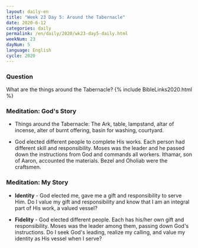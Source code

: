 ```yaml
---
layout: daily-en
title: "Week 23 Day 5: Around the Tabernacle"
date: 2020-6-12 
categories: daily
permalink: /en/daily/2020/wk23-day5-daily.html
weekNum: 23
dayNum: 5
language: English
cycle: 2020
---
```

### Question     
What are the things around the Tabernacle?
{% include BibleLinks2020.html %} 

### Meditation: God's Story   
+ Things around the Tabernacle: The Ark, table, lampstand, altar of incense, alter of burnt offering, basin for washing, courtyard. 

+ God elected different people to complete His works. Each person had different skill and responsibility. Moses was the leader and he passed down the instructions from God and commands all workers. Ithamar, son of Aaron, accounted the materials. Bezel and Oholiab were the craftsmen. 

### Meditation: My Story   
+ **Identity** - God elected me, gave me a gift and responsibility to serve Him. Do I value my gift and responsibility and know that I am an integral part of His work, a valued vessel? 

+ **Fidelity** - God elected different people. Each has his/her own gift and responsibility. Moses was the leader among them, passing down God's instructions. Do I seek God's leading, realize my calling, and value my identity as His vessel when I serve? 
